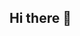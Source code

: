 ## Hi there 👋

<!--
**teffa05/teffa05** is a ✨ _special_ ✨ repository because its `README.md` (this file) appears on your GitHub profile.

Meet me some:

- 🔭 I’m currently working on my personal goals
- 🌱 I’m currently learning php
- 👯 I’m looking to collaborate on public repos
-->
